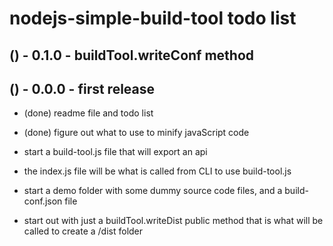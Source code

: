 # nodejs-simple-build-tool todo list

## () - 0.1.0 - buildTool.writeConf method

## () - 0.0.0 - first release
* (done) readme file and todo list
* (done) figure out what to use to minify javaScript code

* start a build-tool.js file that will export an api
* the index.js file will be what is called from CLI to use build-tool.js
* start a demo folder with some dummy source code files, and a build-conf.json file

* start out with just a buildTool.writeDist public method that is what will be called to create a /dist folder